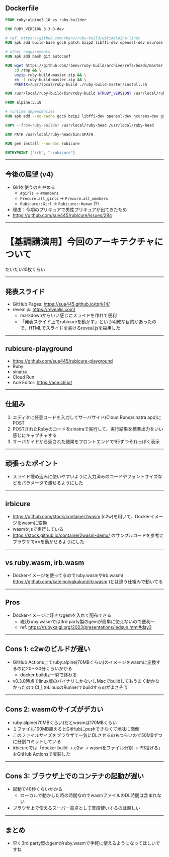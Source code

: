 ## Dockerfile
```dockerfile
FROM ruby:alpine3.18 as ruby-builder

ENV RUBY_VERSION 3.3.0-dev

# ref. https://github.com/rbenv/ruby-build/wiki#alpine-linux
RUN apk add build-base gcc6 patch bzip2 libffi-dev openssl-dev ncurses-dev gdbm-dev zlib-dev readline-dev yaml-dev

# other requirements
RUN apk add bash git autoconf

RUN wget https://github.com/rbenv/ruby-build/archive/refs/heads/master.zip -O /tmp/ruby-build-master.zip && \
    cd /tmp && \
    unzip ruby-build-master.zip && \
    rm -f ruby-build-master.zip && \
    PREFIX=/usr/local/ruby-build ./ruby-build-master/install.sh

RUN /usr/local/ruby-build/bin/ruby-build ${RUBY_VERSION} /usr/local/ruby-head

FROM alpine:3.18

# runtime dependencies
RUN apk add --no-cache gcc6 bzip2 libffi-dev openssl-dev ncurses-dev gdbm-dev zlib-dev readline-dev yaml-dev

COPY --from=ruby-builder /usr/local/ruby-head /usr/local/ruby-head

ENV PATH /usr/local/ruby-head/bin:$PATH

RUN gem install --no-doc rubicure

ENTRYPOINT ["irb", "-rubicure"]
```

---
## 今後の展望 (v4)
* Girlを使うのをやめる
  * `#girls` -> `#members`
  * `Precure.all_girls` -> `Precure.all_members`
  * `Rubicure::Girl` -> `Rubicure::Human` (?)
* 理由：今期のプリキュアで男性プリキュアが出てきたため
* https://github.com/sue445/rubicure/issues/284

---
# 【基調講演用】今回のアーキテクチャについて
だいたい10枚くらい

---
## 発表スライド
* GitHub Pages: https://sue445.github.io/tqrk14/
* reveal.js: https://revealjs.com/
  * markdownからいい感じにスライドを作れて便利
  * 「発表スライド上でrubicureを動かす」という明確な目的があったので、HTMLでスライドを書けるreveal.jsを採用した

---
## rubicure-playground
* https://github.com/sue445/rubicure-playground
* Ruby
* sinatra
* Cloud Run
* Ace Editor: https://ace.c9.io/

---
## 仕組み
1. エディタに任意コードを入力してサーバサイド(Cloud Runのsinatra app)にPOST
2. POSTされたRubyのコードをsinatraで実行して、実行結果を標準出力をいい感じにキャプチャする
3. サーバサイドから返された結果をフロントエンドで1行ずつそれっぽく表示

---
## 頑張ったポイント
* スライド埋め込みに使いやすいように入力済みのコードやフォントサイズなどをパラメータで渡せるようにした

---
## irbicure
* https://github.com/ktock/container2wasm (c2w)を用いて、Dockerイメージをwasmに変換
* wasmをjsで実行している
* https://ktock.github.io/container2wasm-demo/ のサンプルコードを参考にブラウザでirbを動かせるようにした

---
## vs ruby.wasm, irb.wasm
* Dockerイメージを使ってるのでruby.wasmやirb.wasm( https://github.com/kateinoigakukun/irb.wasm )とは違う仕組みで動いてる

---
## Pros
* Dockerイメージに好きなgemを入れて配布できる
  * 現状ruby.wasmでは3rd party製のgemが簡単に使えないので便利〜
  * ref. https://rubykaigi.org/2023/presentations/ledsun.html#day3

---
## Cons 1: c2wのビルドが遅い
* GitHub Actions上でruby:alpine(70MBくらい)のイメージをwasmに変換するのに20〜30分くらいかかる
  * docker buildは一瞬で終わる
* v0.3.0時点でlinux版のバイナリしかないしMacでbuildしてもうまく動かなかったのでCI上のLinuxのRunnerでbuildするのがよさそう

---
## Cons 2: wasmのサイズがデカい
* ruby:alpine(70MBくらい)だとwasmは170MBくらい
* １ファイル100MB超えるとGitHubにpushできなくて地味に面倒
* このファイルサイズをブラウザで一気にDLさせるのもつらいので50MBずつに分割コミットしている
* irbicureでは「docker build -> c2w -> wasmをファイル分割 -> PR投げる」をGitHub Actionsで実装した

---
## Cons 3: ブラウザ上でのコンテナの起動が遅い
* 起動で40秒くらいかかる
  * ローカルで動かした時の時間なのでwasmファイルのDL時間は含まれない
* ブラウザ上で使えるスーパー電卓として普段使いするのは厳しい

---
## まとめ
* 早く3rd party製のgemがruby.wasmで手軽に使えるようになってほしいですね
